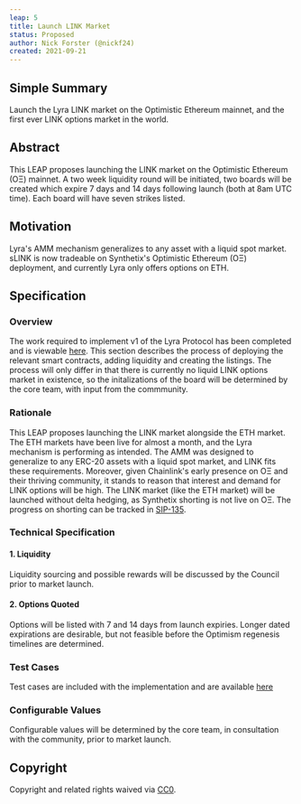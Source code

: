 ```yaml
---
leap: 5
title: Launch LINK Market
status: Proposed
author: Nick Forster (@nickf24)
created: 2021-09-21
---
```


<!--You can leave these HTML comments in your merged LEAP and delete the visible duplicate text guides, they will not appear and may be helpful to refer to if you edit it again. This is the suggested template for new LEAPs. Note that a LEAP number will be assigned by an editor. When opening a pull request to submit your LEAP, please use an abbreviated title in the filename, `leap-draft_title_abbrev.md`. The title should be 44 characters or less.-->

## Simple Summary
<!--"If you can't explain it simply, you don't understand it well enough." Simply describe the outcome the proposed changes intends to achieve. This should be non-technical and accessible to a casual community member.-->
Launch the Lyra LINK market on the Optimistic Ethereum mainnet, and the first ever LINK options market in the world.

## Abstract
<!--A short (~200 word) description of the proposed change, the abstract should clearly describe the proposed change. This is what *will* be done if the LEAP is implemented, not *why* it should be done or *how* it will be done. If the LEAP proposes deploying a new contract, write, "we propose to deploy a new contract that will do x".-->

This LEAP proposes launching the LINK market on the Optimistic Ethereum (OΞ) mainnet. A two week liquidity round will be initiated, two boards will be created which expire 7 days and 14 days following launch (both at 8am UTC time). Each board will have seven strikes listed.

## Motivation
<!--This is the problem statement. This is the *why* of the LEAP. It should clearly explain *why* the current state of the protocol is inadequate.  It is critical that you explain *why* the change is needed, if the LEAP proposes changing how something is calculated, you must address *why* the current calculation is innaccurate or wrong. This is not the place to describe how the LEAP will address the issue!-->
Lyra's AMM mechanism generalizes to any asset with a liquid spot market. sLINK is now tradeable on Synthetix's Optimistic Ethereum (OΞ) deployment, and currently Lyra only offers options on ETH. 

## Specification
<!--The specification should describe the syntax and semantics of any new feature, there are five sections
1. Overview
2. Rationale
3. Technical Specification
4. Test Cases
5. Configurable Values
-->

### Overview
<!--This is a high level overview of *how* the LEAP will solve the problem. The overview should clearly describe how the new feature will be implemented.-->
The work required to implement v1 of the Lyra Protocol has been completed and is viewable [here](https://github.com/lyra-finance/lyra-protocol). This section describes the process of deploying the relevant smart contracts, adding liquidity and creating the listings. The process will only differ in that there is currently no liquid LINK options market in existence, so the initalizations of the board will be determined by the core team, with input from the commmunity. 

### Rationale
<!--This is where you explain the reasoning behind how you propose to solve the problem. Why did you propose to implement the change in this way, what were the considerations and trade-offs. The rationale fleshes out what motivated the design and why particular design decisions were made. It should describe alternate designs that were considered and related work. The rationale may also provide evidence of consensus within the community, and should discuss important objections or concerns raised during discussion.-->
This LEAP proposes launching the LINK market alongside the ETH market. The ETH markets have been live for almost a month, and the Lyra mechanism is performing as intended. The AMM was designed to generalize to any ERC-20 assets with a liquid spot market, and LINK fits these requirements. Moreover, given Chainlink's early presence on OΞ and their thriving community, it stands to reason that interest and demand for LINK options will be high. The LINK market (like the ETH market) will be launched without delta hedging, as Synthetix shorting is not live on OΞ. The progress on shorting can be tracked in [SIP-135](https://sips.synthetix.io/sips/sip-135).

### Technical Specification
<!--The technical specification should outline the public API of the changes proposed. That is, changes to any of the interfaces Lyra currently exposes or the creations of new ones.-->

#### 1. Liquidity

Liquidity sourcing and possible rewards will be discussed by the Council prior to market launch. 

#### 2. Options Quoted
Options will be listed with 7 and 14 days from launch expiries. Longer dated expirations are desirable, but not feasible before the Optimism regenesis timelines are determined. 

### Test Cases
<!--Test cases for an implementation are mandatory for LEAPs but can be included with the implementation..-->
Test cases are included with the implementation and are available [here](https://github.com/lyra-finance/lyra-protocol/tree/master/test)

### Configurable Values
<!--Please list all values configurable under this implementation.-->
Configurable values will be determined by the core team, in consultation with the community, prior to market launch. 


## Copyright
Copyright and related rights waived via [CC0](https://creativecommons.org/publicdomain/zero/1.0/).
